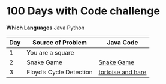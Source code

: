 # 100 Days with Code challenge

**Which Languages**
Java
Python

| Day| Source of Problem | Java Code |
| -- | ----------------- | --------- |
| 1  | You are a square  |           |
| 2  | Snake Game  |   [Snake Game](https://github.com/amirhosseingholami90/100-Code-days-challenge/commit/b783b52c22f3c5a51dcc12e07aa071cd6db2812a)        |
| 3  | Floyd’s Cycle Detection |   [tortoise and hare](https://github.com/amirhosseingholami90/100-Code-days-challenge/blob/main/Day%203%20-%20Floyd%E2%80%99s%20Cycle%20Detection)        |
